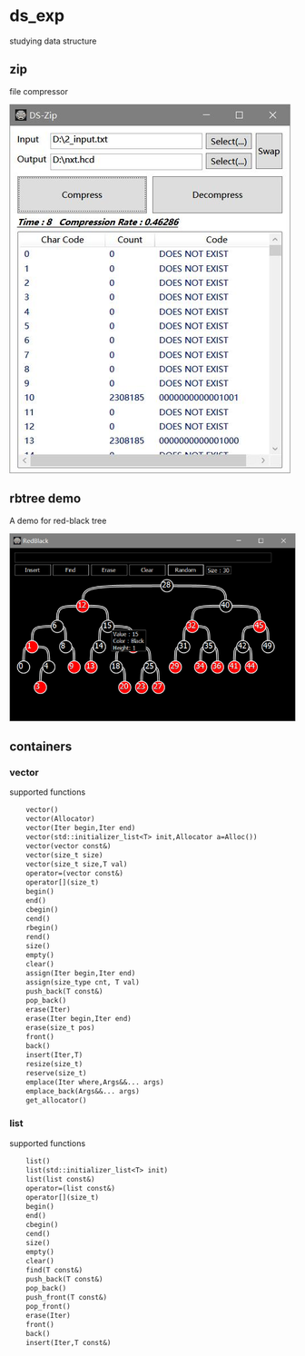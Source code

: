 # ds_exp
studying data structure

## zip

file compressor 

![image](https://raw.githubusercontent.com/joker-xii/ds_exp/master/demo/zip.jpg)

## rbtree demo

A demo for red-black tree

![image](https://raw.githubusercontent.com/joker-xii/ds_exp/master/demo/rbtree.png)

## containers

### vector
supported functions
```
    vector()
    vector(Allocator)
    vector(Iter begin,Iter end)
    vector(std::initializer_list<T> init,Allocator a=Alloc())
    vector(vector const&)
    vector(size_t size)
    vector(size_t size,T val)
    operator=(vector const&)
    operator[](size_t)
    begin()
    end()
    cbegin()
    cend()
    rbegin()
    rend()
    size()
    empty()
    clear()
    assign(Iter begin,Iter end)
    assign(size_type cnt, T val)
    push_back(T const&)
    pop_back()
    erase(Iter)
    erase(Iter begin,Iter end)
    erase(size_t pos)
    front()
    back()
    insert(Iter,T)
    resize(size_t)
    reserve(size_t)
    emplace(Iter where,Args&&... args)
    emplace_back(Args&&... args)
    get_allocator()
```
### list
supported functions
```
    list()
    list(std::initializer_list<T> init)
    list(list const&)
    operator=(list const&)
    operator[](size_t)
    begin()
    end()
    cbegin()
    cend()
    size()
    empty()
    clear()
    find(T const&)
    push_back(T const&)
    pop_back()
    push_front(T const&)
    pop_front()
    erase(Iter)
    front()
    back()
    insert(Iter,T const&)
```
